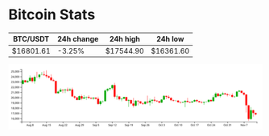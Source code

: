 # Bitcoin Stats

BTC/USDT|24h change|24h high|24h low|
|---|---|---|---|
|$16801.61|-3.25%|$17544.90|$16361.60|

<img src="./chart.svg">
